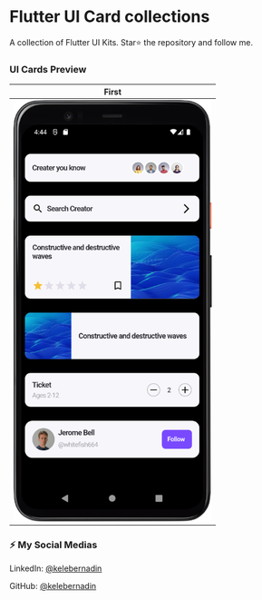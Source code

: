 # Flutter UI Card collections

A collection of Flutter UI Kits. Star⭐ the repository and follow me.


### UI Cards Preview

|              First            |            
| :----------------------------------: |
| <img src="https://github.com/bernadinkele/flutter-ui-card-collections/blob/main/screenshoots/1.png" width="350"> |


### ⚡️ My Social Medias


LinkedIn: [@kelebernadin](https://www.linkedin.com/in/bernadin-kele-b7466a246/)

GitHub: [@kelebernadin](https://github.com/bernadinkele)
